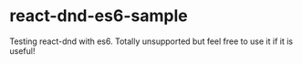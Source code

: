 # react-dnd-es6-sample
Testing react-dnd with es6. Totally unsupported but feel free to use it if it is useful!
